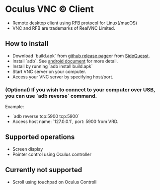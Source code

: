 
# Oculus VNC © Client

-   Remote desktop client using RFB protocol for Linux(/macOS)
-   VNC and RFB are trademarks of RealVNC Limited.



## How to install

-   Download \`build.apk\` from [github release page](https://github.com/jwechrs/virtual-rd/releases)or from [SideQuesst](https://sidequestvr.com/app/1123/vrd).
-   Install \`adb\`. See [android document](https://developer.android.com/studio/command-line/adb?hl=ja) for more detail.
-   Install by running \`adb install build.apk\`
-   Start VNC server on your computer.
-   Access your VNC server by specifying host/port.



### (Optional) If you wish to connect to your computer over USB, you can use \`adb reverse\` command.

Example:

-   \`adb reverse tcp:5900 tcp:5900\`
-   Access host name: \`127.0.0.1\`, port: 5900 from VRD.



## Supported operations

-   Screen display
-   Pointer control using Oculus controller



## Currently not supported

-   Scroll using touchpad on Oculus Controll

